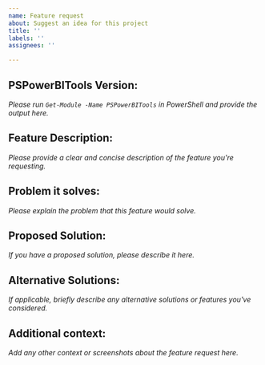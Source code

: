 ```yaml
---
name: Feature request
about: Suggest an idea for this project
title: ''
labels: ''
assignees: ''

---
```


## PSPowerBITools Version:
_Please run `Get-Module -Name PSPowerBITools` in PowerShell and provide the output here._

## Feature Description:
_Please provide a clear and concise description of the feature you're requesting._

## Problem it solves:
_Please explain the problem that this feature would solve._

## Proposed Solution:
_If you have a proposed solution, please describe it here._

## Alternative Solutions:
_If applicable, briefly describe any alternative solutions or features you've considered._

## Additional context:
_Add any other context or screenshots about the feature request here._
